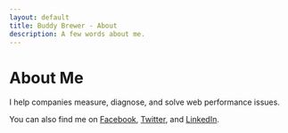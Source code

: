 ```yaml
---
layout: default
title: Buddy Brewer - About
description: A few words about me.
---
```


<h1>About Me</h1>

I help companies measure, diagnose, and solve web performance issues.

You can also find me on <a href="https://www.facebook.com/buddybrewer">Facebook</a>, <a href="https://twitter.com/bbrewer">Twitter</a>, and <a href="http://http://www.linkedin.com/in/bbrewer">LinkedIn</a>.
